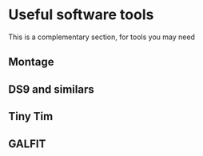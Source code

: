 Useful software tools
=================

This is a complementary section, for tools you may need 

Montage
-----------------

DS9 and similars
-----------------

Tiny Tim
-----------------

GALFIT
----------------

